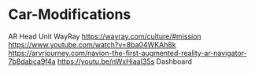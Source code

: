 # Car-Modifications
AR Head Unit
WayRay
https://wayray.com/culture/#mission
https://www.youtube.com/watch?v=8ba04WKAh8k
https://arvrjourney.com/navion-the-first-augmented-reality-ar-navigator-7b8dabca9f4a
https://youtu.be/nWxHiaaI35s
Dashboard
